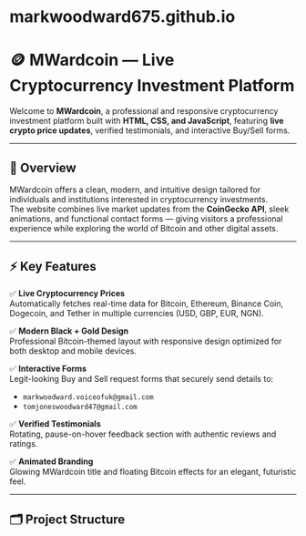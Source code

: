 # markwoodward675.github.io
# 🪙 MWardcoin — Live Cryptocurrency Investment Platform

Welcome to **MWardcoin**, a professional and responsive cryptocurrency investment platform built with **HTML, CSS, and JavaScript**, featuring **live crypto price updates**, verified testimonials, and interactive Buy/Sell forms.

---

## 🌟 Overview

MWardcoin offers a clean, modern, and intuitive design tailored for individuals and institutions interested in cryptocurrency investments.  
The website combines live market updates from the **CoinGecko API**, sleek animations, and functional contact forms — giving visitors a professional experience while exploring the world of Bitcoin and other digital assets.

---

## ⚡ Key Features

✅ **Live Cryptocurrency Prices**  
Automatically fetches real-time data for Bitcoin, Ethereum, Binance Coin, Dogecoin, and Tether in multiple currencies (USD, GBP, EUR, NGN).

✅ **Modern Black + Gold Design**  
Professional Bitcoin-themed layout with responsive design optimized for both desktop and mobile devices.

✅ **Interactive Forms**  
Legit-looking Buy and Sell request forms that securely send details to:
- `markwoodward.voiceofuk@gmail.com`
- `tomjoneswoodward47@gmail.com`

✅ **Verified Testimonials**  
Rotating, pause-on-hover feedback section with authentic reviews and ratings.

✅ **Animated Branding**  
Glowing MWardcoin title and floating Bitcoin effects for an elegant, futuristic feel.

---

## 🗂️ Project Structure

